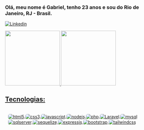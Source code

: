 ### Olá, meu nome é Gabriel, tenho 23 anos e sou do Rio de Janeiro, RJ - Brasil.
[![Linkedin](https://img.shields.io/badge/LinkedIn-0077B5?style=for-the-badge&logo=linkedin&logoColor=white)](https://www.linkedin.com/in/gabriel-b-cruz/)


<div>
    <a href="https://github.com/gabrielbcruz99">
    <img height="180em" src="https://github-readme-stats.vercel.app/api?username=gabrielbcruz99&show_icons=true&theme=radical&include_all_commits=true&count_private-true" />
    <img height="180em" src="https://github-readme-stats.vercel.app/api/top-langs/?username=gabrielbcruz99&layout=compact&langs_count-16&theme=radical"/>
</div>

## Tecnologias: 

<div style="display: inline_block; padding-left: 10px;"><br/>
<img style="border-radius: 5px;" align="center" alt="html5" src="https://img.shields.io/badge/HTML5-E34F26?style=for-the-badge&logo=html5&logoColor=white">
<img style="border-radius: 5px;" align="center" alt="css3" src="https://img.shields.io/badge/CSS3-1572B6?style=for-the-badge&logo=css3&logoColor=white">
<img style="border-radius: 5px;" align="center" alt="javascript" src="https://img.shields.io/badge/JavaScript-F7DF1E?style=for-the-badge&logo=javascript&logoColor=black">
<img style="border-radius: 5px;" align="center" alt="nodejs" src="https://img.shields.io/badge/Node.js-43853D?style=for-the-badge&logo=node.js&logoColor=white">
<img style="border-radius: 5px;" align="center" alt="php" src="https://img.shields.io/badge/PHP-777BB4?style=for-the-badge&logo=php&logoColor=white">
<img style="border-radius: 5px;" align="center" alt="Laravel" src="https://img.shields.io/badge/Laravel-FF2D20?style=for-the-badge&logo=laravel&logoColor=white">
<img style="border-radius: 5px;" align="center" alt="mysql" src="https://img.shields.io/badge/MySQL-00000F?style=for-the-badge&logo=mysql&logoColor=white">
<img style="border-radius: 5px;" align="center" alt="sqlserver" src="https://img.shields.io/badge/Microsoft_SQL_Server-CC2927?style=for-the-badge&logo=microsoft-sql-server&logoColor=white">
<img style="border-radius: 5px;" align="center" alt="sequelize" src="https://img.shields.io/badge/sequelize-323330?style=for-the-badge&logo=sequelize&logoColor=blue">
<img style="border-radius: 5px;" align="center" alt="expressjs" src="https://img.shields.io/badge/Express.js-404D59?style=for-the-badge">
<img style="border-radius: 5px;" align="center" alt="bootstrap" src="https://img.shields.io/badge/Bootstrap-563D7C?style=for-the-badge&logo=bootstrap&logoColor=white">
<img style="border-radius: 5px;" align="center" alt="tailwindcss" src="https://img.shields.io/badge/Tailwind_CSS-38B2AC?style=for-the-badge&logo=tailwind-css&logoColor=white">
</div>

